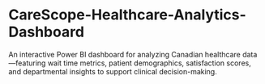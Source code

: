 # CareScope-Healthcare-Analytics-Dashboard
An interactive Power BI dashboard for analyzing Canadian healthcare data—featuring wait time metrics, patient demographics, satisfaction scores, and departmental insights to support clinical decision-making.
